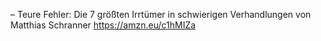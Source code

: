 – Teure Fehler: Die 7 größten Irrtümer in schwierigen Verhandlungen von Matthias Schranner
https://amzn.eu/c1hMIZa